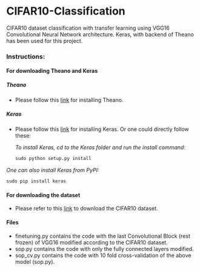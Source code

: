 # CIFAR10-Classification

CIFAR10 dataset classification with transfer learning using VGG16 Convolutional Neural Network architecture. Keras, with backend of Theano has been used for this project.

### Instructions:

#### For downloading Theano and Keras

##### Theano
* Please follow this [link](http://deeplearning.net/software/theano/install.html#install) for installing Theano.

##### Keras
* Please follow this [link](https://keras.io/#installation) for installing Keras.
  Or one could directly follow these:

  *To install Keras, cd to the Keras folder and run the install command:*

  ```python
  sudo python setup.py install
  ```

 *One can also install Keras from PyPI:*

  ```python
  sudo pip install keras
  ```


#### For downloading the dataset
* Please refer to this [link](https://www.cs.toronto.edu/~kriz/cifar.html) to download the CIFAR10 dataset.


#### Files
* finetuning.py contains the code with the last Convolutional Block (rest frozen) of VGG16 modified according to the CIFAR10 dataset.
* sop.py contains the code with only the fully connected layers modified.
* sop_cv.py contains the code with 10 fold cross-validation of the above model (sop.py).
